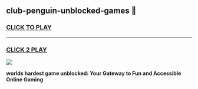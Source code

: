 
## club-penguin-unblocked-games 👋
<h3>
<a href="https://premium.freeplayer.one?title=club-penguin-unblocked-games&ref=14F">CLICK TO PLAY</a></h3>
<hr>

<h3>
<a href="https://premium.freeplayer.one?title=club-penguin-unblocked-games&ref=14F">CLICK 2 PLAY</a>
  
</h3>

<a href="https://premium.freeplayer.one?title=club-penguin-unblocked-games&ref=12F/"><img src="https://clearcache.store/games.png"></a>


**worlds hardest game unblocked: Your Gateway to Fun and Accessible Online Gaming**

